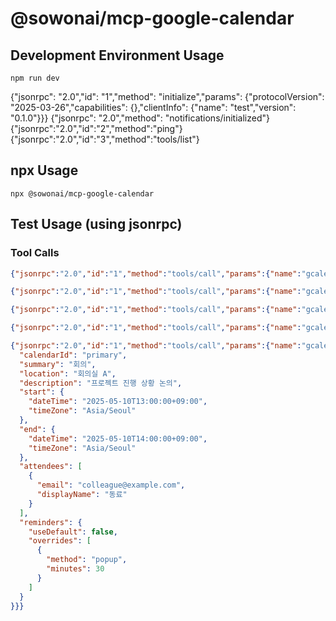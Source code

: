 # @sowonai/mcp-google-calendar

## Development Environment Usage
```shell
npm run dev
```

{"jsonrpc": "2.0","id": "1","method": "initialize","params": {"protocolVersion": "2025-03-26","capabilities": {},"clientInfo": {"name": "test","version": "0.1.0"}}}
{"jsonrpc": "2.0","method": "notifications/initialized"}
{"jsonrpc":"2.0","id":"2","method":"ping"}
{"jsonrpc":"2.0","id":"3","method":"tools/list"}



## npx Usage
```shell
npx @sowonai/mcp-google-calendar
```

## Test Usage (using jsonrpc)

### Tool Calls
```json
{"jsonrpc":"2.0","id":"1","method":"tools/call","params":{"name":"gcalendar_authenticate","arguments":{}}}
```

```json
{"jsonrpc":"2.0","id":"1","method":"tools/call","params":{"name":"gcalendar_checkAuthStatus","arguments":{}}}
```

```json
{"jsonrpc":"2.0","id":"1","method":"tools/call","params":{"name":"gcalendar_listCalendars","arguments":{}}}
```

```json
{"jsonrpc":"2.0","id":"1","method":"tools/call","params":{"name":"gcalendar_listEvents","arguments":{"calendarId": "primary"}}}
```

```json
{"jsonrpc":"2.0","id":"1","method":"tools/call","params":{"name":"gcalendar_createEvent","arguments":{
  "calendarId": "primary",
  "summary": "회의",
  "location": "회의실 A",
  "description": "프로젝트 진행 상황 논의",
  "start": {
    "dateTime": "2025-05-10T13:00:00+09:00",
    "timeZone": "Asia/Seoul"
  },
  "end": {
    "dateTime": "2025-05-10T14:00:00+09:00",
    "timeZone": "Asia/Seoul"
  },
  "attendees": [
    {
      "email": "colleague@example.com",
      "displayName": "동료"
    }
  ],
  "reminders": {
    "useDefault": false,
    "overrides": [
      {
        "method": "popup",
        "minutes": 30
      }
    ]
  }
}}}
```
